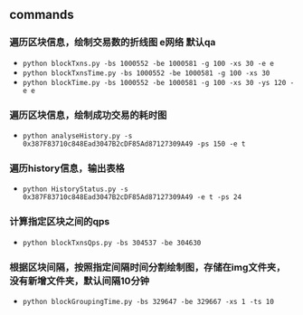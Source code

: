 ## commands
### 遍历区块信息，绘制交易数的折线图 e网络 默认qa
- `python blockTxns.py -bs 1000552 -be 1000581 -g 100 -xs 30 -e e`
- `python blockTxnsTime.py -bs 1000552 -be 1000581 -g 100 -xs 30`
- `python blockTime.py -bs 1000552 -be 1000581 -g 100 -xs 30 -ys 120 -e e`
### 遍历区块信息，绘制成功交易的耗时图
- `python analyseHistory.py -s 0x387F83710c848Ead3047B2cDF85Ad87127309A49 -ps 150 -e t`
### 遍历history信息，输出表格
- `python HistoryStatus.py -s 0x387F83710c848Ead3047B2cDF85Ad87127309A49 -e t -ps 24`
### 计算指定区块之间的qps
- `python blockTxnsQps.py -bs 304537 -be 304630`
### 根据区块间隔，按照指定间隔时间分割绘制图，存储在img文件夹，没有新增文件夹，默认间隔10分钟
- `python blockGroupingTime.py -bs 329647 -be 329667 -xs 1 -ts 10`
